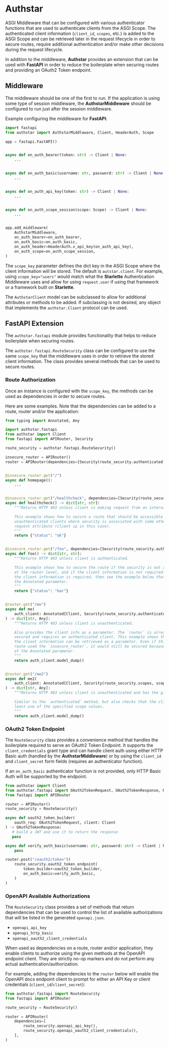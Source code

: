 # Authstar

ASGI Middleware that can be configured with various authenticator functions
that are used to authenticate clients from the ASGI Scope. The authenticated
client information (`client_id`, `scopes`, etc.) is added to the ASGI Scope
and can be retrieved later in the request lifecycle in order to secure
routes, require additional authentication and/or make other decisions during
the request lifecycle.

In addition to the middleware, **Authstar** provides an extension that can be
used with **FastAPI** in order to reduce the boilerplate when securing routes
and providing an OAuth2 Token endpoint.

## Middleware

The middleware should be one of the first to run. If the application is using
some type of session middleware, the **AuthstarMiddleware** should be
configured to run just after the session middleware.

Example configuring the middleware for **FastAPI**:

```python
import fastapi
from authstar import AuthstarMiddleware, Client, HeaderAuth, Scope

app = fastapi.FastAPI()


async def on_auth_bearer(token: str) -> Client | None:
    ...


async def on_auth_basic(username: str, password: str) -> Client | None:
    ...


async def on_auth_api_key(token: str) -> Client | None:
    ...


async def on_auth_scope_session(scope: Scope) -> Client | None:
    ...


app.add_middleware(
    AuthstarMiddleware,
    on_auth_bearer=on_auth_bearer,
    on_auth_basic=on_auth_basic,
    on_auth_header=HeaderAuth.x_api_key(on_auth_api_key),
    on_auth_scope=on_auth_scope_session,
)
```

The `scope_key` parameter defines the dict key in the ASGI Scope where the
client information will be stored. The default is `autstar.client`. For
example, using `scope_key="users"` would match what the **Starlette**
Authentication Middleware uses and allow for using `request.user` if using
that framework or a framework built on **Starlette**.

The `AuthstarClient` model can be subclassed to allow for additional
attributes or methods to be added. If subclassing is not desired, any object
that implements the `authstar.Client` protocol can be used.

## FastAPI Extension

The `authstar.fastapi` module provides functionality that helps to reduce
boilerplate when securing routes.

The `authstar.fastapi.RouteSecurity` class can be configured to use the
same `scope_key` that the middleware uses in order to retrieve the stored
client information. The class provides several methods that can be used to
secure routes.

### Route Authorization

Once an instance is configured with the `scope_key`, the methods can be used
as dependencies in order to secure routes.

Here are some examples. Note that the dependencies can be added to a route,
router and/or the application:

```python
from typing import Annotated, Any

import authstar.fastapi
from authstar import Client
from fastapi import APIRouter, Security

route_security = authstar.fastapi.RouteSecurity()

insecure_router = APIRouter()
router = APIRouter(dependencies=[Security(route_security.authenticated)])


@insecure_router.get("/")
async def homepage():
    ...


@insecure_router.get("/healthcheck", dependencies=[Security(route_security.internal)])
async def healthcheck() -> dict[str, str]:
    """Returns HTTP 403 unless client is making request from an internal network.

    This example shows how to secure a route that should be accessible by
    unauthenticated clients where security is associated with some other
    request attribute (client ip in this case).
    """
    return {"status": "ok"}


@insecure_router.get("/foo", dependencies=[Security(route_security.authenticated)])
async def foo() -> dict[str, str]:
    """Returns HTTP 403 unless client is authenticated.

    This example shows how to secure the route if the security is not applied
    at the router level, and if the client information is not required. If
    the client information is required, then see the example below that uses
    the Annotated parameter.
    """
    return {"status": "bar"}


@router.get("/me")
async def me(
    auth_client: Annotated[Client, Security(route_security.authenticated)]
) -> dict[str, Any]:
    """Returns HTTP 403 unless client is unauthenticated.

    Also provides the client info as a parameter. The `router` is already
    secured and requires an authenticated client. This example shows that
    the client information can be retrieved as a parameter. Even if this
    route used the `insecure_router`, it would still be secured because
    of the Annotated parameter.
    """
    return auth_client.model_dump()


@router.get("/me2")
async def me2(
    auth_client: Annotated[Client, Security(route_security.scopes, scopes=["api-user"])]
) -> dict[str, Any]:
    """Returns HTTP 403 unless client is unauthenticated and has the given scope(s).

    Similar to the `authenticated` method, but also checks that the client has at
    least one of the specified scope values.
    """
    return auth_client.model_dump()
```

### OAuth2 Token Endpoint

The `RouteSecurity` class provides a convenience method that handles the
boilerplate required to serve an OAuth2 Token Endpoint. It supports the
`client_credentials` grant type and can handle client auth using either HTTP
Basic auth (handled by the **AuthstarMiddleware**) or by using the `client_id`
and `client_secret` form fields (requires an authenticator function).

If an `on_auth_basic` authenticator function is not provided, only HTTP Basic
Auth will be supported by the endpoint.

```python
from authstar import Client
from authstar.fastapi import OAuth2TokenRequest, OAuth2TokenResponse, RouteSecurity
from fastapi import APIRouter

router = APIRouter()
route_security = RouteSecurity()

async def oauth2_token_builder(
    oauth_req: OAuth2TokenRequest, client: Client
) -> OAuth2TokenResponse:
   # build a JWT and use it to return the response
   pass

async def verify_auth_basic(username: str, password: str) -> Client | None:
    pass

router.post("/oauth2/token")(
    route_security.oauth2_token_endpoint(
        token_builder=oauth2_token_builder,
        on_auth_basic=verify_auth_basic,
    )
)
```

### OpenAPI Available Authorizations

The `RouteSecurity` class provides a set of methods that return dependencies
that can be used to control the list of available authorizations that will be
listed in the generated `openapi.json`.

- `openapi_api_key`
- `openapi_http_basic`
- `openapi_oauth2_client_credentials`

When used as dependencies on a route, router and/or application, they enable
clients to authorize using the given methods at the OpenAPI endpoint client.
They are strictly no-op markers and do not perform any actual
authentication/authorization.

For example, adding the dependencies to the `router` below will enable the
OpenAPI docs endpoint client to prompt for either an API Key or client
credentials (`client_id`/`client_secret`):

```python
from authstar.fastapi import RouteSecurity
from fastapi import APIRouter

route_security = RouteSecurity()

router = APIRouter(
    dependencies=[
        route_security.openapi_api_key(),
        route_security.openapi_oauth2_client_credentials(),
    ],
)
```
